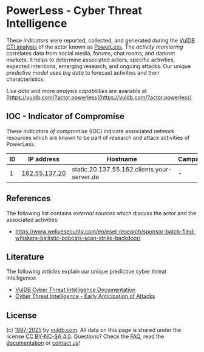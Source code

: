 # PowerLess - Cyber Threat Intelligence

These _indicators_ were reported, collected, and generated during the [VulDB CTI analysis](https://vuldb.com/?kb.cti) of the actor known as [PowerLess](https://vuldb.com/?actor.powerless). The _activity monitoring_ correlates data from social media, forums, chat rooms, and darknet markets. It helps to determine associated actors, specific activities, expected intentions, emerging research, and ongoing attacks. Our unique _predictive model_ uses _big data_ to forecast activities and their characteristics.

_Live data_ and more _analysis capabilities_ are available at [https://vuldb.com/?actor.powerless](https://vuldb.com/?actor.powerless)

## IOC - Indicator of Compromise

These _indicators of compromise_ (IOC) indicate associated network resources which are known to be part of research and attack activities of PowerLess.

ID | IP address | Hostname | Campaign | Confidence
-- | ---------- | -------- | -------- | ----------
1 | [162.55.137.20](https://vuldb.com/?ip.162.55.137.20) | static.20.137.55.162.clients.your-server.de | - | High

## References

The following list contains _external sources_ which discuss the actor and the associated activities:

* https://www.welivesecurity.com/en/eset-research/sponsor-batch-filed-whiskers-ballistic-bobcats-scan-strike-backdoor/

## Literature

The following _articles_ explain our unique predictive cyber threat intelligence:

* [VulDB Cyber Threat Intelligence Documentation](https://vuldb.com/?kb.cti)
* [Cyber Threat Intelligence - Early Anticipation of Attacks](https://www.scip.ch/en/?labs.20201022)

## License

(c) [1997-2025](https://vuldb.com/?kb.changelog) by [vuldb.com](https://vuldb.com/?kb.about). All data on this page is shared under the license [CC BY-NC-SA 4.0](https://creativecommons.org/licenses/by-nc-sa/4.0/). Questions? Check the [FAQ](https://vuldb.com/?kb.faq), read the [documentation](https://vuldb.com/?kb) or [contact us](https://vuldb.com/?contact)!
